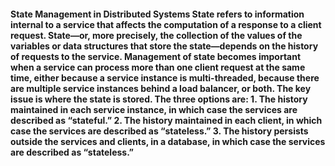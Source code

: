 #### State Management in Distributed Systems State refers to information internal to a service that affects the computation of a response to a client request. State—or, more precisely, the collection of the values of the variables or data structures that store the state—depends on the history of requests to the service. Management of state becomes important when a service can process more than one client request at the same time, either because a service instance is multi-threaded, because there are multiple service instances behind a load balancer, or both. The key issue is where the state is stored. The three options are: 1.  The history maintained in each service instance, in which case the services are described as “stateful.” 2.  The history maintained in each client, in which case the services are described as “stateless.” 3.  The history persists outside the services and clients, in a database, in which case the services are described as “stateless.”